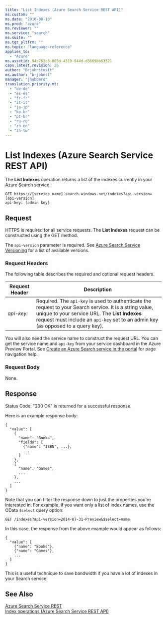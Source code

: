 ```yaml
---
title: "List Indexes (Azure Search Service REST API)"
ms.custom: ""
ms.date: "2016-08-10"
ms.prod: "azure"
ms.reviewer: ""
ms.service: "search"
ms.suite: ""
ms.tgt_pltfrm: ""
ms.topic: "language-reference"
applies_to: 
  - "Azure"
ms.assetid: 54c762c8-805d-4319-844d-d3669bb63521
caps.latest.revision: 26
author: "Brjohnstmsft"
ms.author: "brjohnst"
manager: "jhubbard"
translation.priority.mt: 
  - "de-de"
  - "es-es"
  - "fr-fr"
  - "it-it"
  - "ja-jp"
  - "ko-kr"
  - "pt-br"
  - "ru-ru"
  - "zh-cn"
  - "zh-tw"
---
```

# List Indexes (Azure Search Service REST API)
  The **List Indexes** operation returns a list of the indexes currently in your Azure Search service.  
  
```  
GET https://[service name].search.windows.net/indexes?api-version=[api-version]  
api-key: [admin key]  
```  
  
## Request  
 HTTPS is required for all service requests. The **List Indexes** request can be constructed using the GET method.  
  
 The `api-version` parameter is required. See [Azure Search Service Versioning](../Topic/Azure%20Search%20Service%20Versioning.md) for a list of available versions.  
  
### Request Headers  
 The following table describes the required and optional request headers.  
  
|Request Header|Description|  
|--------------------|-----------------|  
|*api-key:*|Required. The `api-key` is used to authenticate the request to your Search service. It is a string value, unique to your service URL. The **List Indexes** request must include an `api-key` set to an admin key (as opposed to a query key).|  
  
 You will also need the service name to construct the request URL. You can get the service name and `api-key` from your service dashboard in the Azure Preview Portal. See [Create an Azure Search service in the portal](http://azure.microsoft.com/en-us/documentation/articles/search-create-service-portal/) for page navigation help.  
  
### Request Body  
 None.  
  
## Response  
 Status Code: "200 OK" is returned for a successful response.  
  
 Here is an example response body:  
  
```  
{  
  "value": [  
    {  
      "name": "Books",  
      "fields": [  
        {"name": "ISBN", ...},  
        ...  
      ]  
    },  
    {  
      "name": "Games",  
      ...  
    },  
    ...  
  ]  
}  
```  
  
 Note that you can filter the response down to just the properties you're interested in. For example, if you want only a list of index names, use the OData `$select` query option:  
  
```  
GET /indexes?api-version=2014-07-31-Preview&$select=name  
```  
  
 In this case, the response from the above example would appear as follows:  
  
```  
{  
  "value": [  
    {"name": "Books"},  
    {"name": "Games"},  
    ...  
  ]  
}  
```  
  
 This is a useful technique to save bandwidth if you have a lot of indexes in your Search service.  
  
## See Also  
 [Azure Search Service REST](../SearchServiceREST/service-rest.md)   
 [Index operations &#40;Azure Search Service REST API&#41;](../SearchServiceREST/index-operations.md)  
  
  